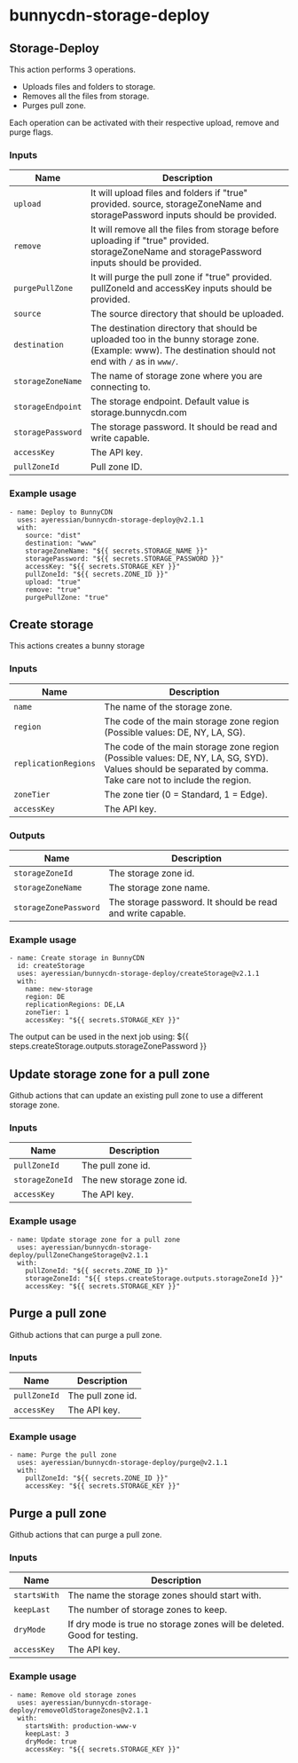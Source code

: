 # bunnycdn-storage-deploy


## Storage-Deploy

This action performs 3 operations.
* Uploads files and folders to storage.
* Removes all the files from storage.
* Purges pull zone.

Each operation can be activated with their respective upload, remove and purge flags.

### Inputs

| Name | Description |
| --- | --- |
| `upload` | It will upload files and folders if "true" provided. source, storageZoneName and storagePassword inputs should be provided. |
| `remove` | It will remove all the files from storage before uploading if "true" provided. storageZoneName and storagePassword inputs should be provided. |
| `purgePullZone` | It will purge the pull zone if "true" provided. pullZoneId and accessKey inputs should be provided. |
| `source` | The source directory that should be uploaded. |
| `destination` | The destination directory that should be uploaded too in the bunny storage zone. (Example: www). The destination should not end with `/` as in `www/`. |
| `storageZoneName` | The name of storage zone where you are connecting to. |
| `storageEndpoint` | The storage endpoint. Default value is storage.bunnycdn.com |
| `storagePassword` | The storage password. It should be read and write capable. |
| `accessKey` | The API key. |
| `pullZoneId` | Pull zone ID. |

### Example usage

```
- name: Deploy to BunnyCDN
  uses: ayeressian/bunnycdn-storage-deploy@v2.1.1
  with:
    source: "dist"
    destination: "www"
    storageZoneName: "${{ secrets.STORAGE_NAME }}"
    storagePassword: "${{ secrets.STORAGE_PASSWORD }}"
    accessKey: "${{ secrets.STORAGE_KEY }}"
    pullZoneId: "${{ secrets.ZONE_ID }}"
    upload: "true"
    remove: "true"
    purgePullZone: "true"
```

## Create storage

This actions creates a bunny storage

### Inputs

| Name | Description |
| --- | --- |
| `name` | The name of the storage zone. |
| `region` | The code of the main storage zone region (Possible values: DE, NY, LA, SG). |
| `replicationRegions` | The code of the main storage zone region (Possible values: DE, NY, LA, SG, SYD). Values should be separated by comma. Take care not to include the region. |
| `zoneTier` | The zone tier (0 = Standard, 1 = Edge). |
| `accessKey` | The API key. |

### Outputs

| Name | Description |
| --- | --- |
| `storageZoneId` | The storage zone id. |
| `storageZoneName` | The storage zone name. |
| `storageZonePassword` | The storage password. It should be read and write capable. |

### Example usage

```
- name: Create storage in BunnyCDN
  id: createStorage
  uses: ayeressian/bunnycdn-storage-deploy/createStorage@v2.1.1
  with:
    name: new-storage
    region: DE
    replicationRegions: DE,LA
    zoneTier: 1
    accessKey: "${{ secrets.STORAGE_KEY }}"
```

The output can be used in the next job using: ${{ steps.createStorage.outputs.storageZonePassword }}

## Update storage zone for a pull zone 

Github actions that can update an existing pull zone to use a different storage zone.

### Inputs

| Name | Description |
| --- | --- |
| `pullZoneId` | The pull zone id. |
| `storageZoneId` | The new storage zone id. |
| `accessKey` | The API key. |

### Example usage

```
- name: Update storage zone for a pull zone 
  uses: ayeressian/bunnycdn-storage-deploy/pullZoneChangeStorage@v2.1.1
  with:
    pullZoneId: "${{ secrets.ZONE_ID }}"
    storageZoneId: "${{ steps.createStorage.outputs.storageZoneId }}"
    accessKey: "${{ secrets.STORAGE_KEY }}"
```

## Purge a pull zone

Github actions that can purge a pull zone.

### Inputs

| Name | Description |
| --- | --- |
| `pullZoneId` | The pull zone id. |
| `accessKey` | The API key. |

### Example usage

```
- name: Purge the pull zone 
  uses: ayeressian/bunnycdn-storage-deploy/purge@v2.1.1
  with:
    pullZoneId: "${{ secrets.ZONE_ID }}"
    accessKey: "${{ secrets.STORAGE_KEY }}"
```

## Purge a pull zone

Github actions that can purge a pull zone.

### Inputs

| Name | Description |
| --- | --- |
| `startsWith` | The name the storage zones should start with. |
| `keepLast` | The number of storage zones to keep. |
| `dryMode` | If dry mode is true no storage zones will be deleted. Good for testing.  |
| `accessKey` | The API key. |

### Example usage

```
- name: Remove old storage zones
  uses: ayeressian/bunnycdn-storage-deploy/removeOldStorageZones@v2.1.1
  with:
    startsWith: production-www-v
    keepLast: 3
    dryMode: true
    accessKey: "${{ secrets.STORAGE_KEY }}"
```